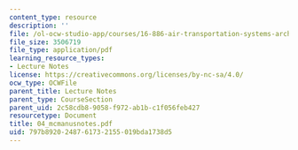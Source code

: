 ```yaml
---
content_type: resource
description: ''
file: /ol-ocw-studio-app/courses/16-886-air-transportation-systems-architecting-spring-2004/797b8920248761732155019bda1738d5_04_mcmanusnotes.pdf
file_size: 3506719
file_type: application/pdf
learning_resource_types:
- Lecture Notes
license: https://creativecommons.org/licenses/by-nc-sa/4.0/
ocw_type: OCWFile
parent_title: Lecture Notes
parent_type: CourseSection
parent_uid: 2c58cdb8-9058-f972-ab1b-c1f056feb427
resourcetype: Document
title: 04_mcmanusnotes.pdf
uid: 797b8920-2487-6173-2155-019bda1738d5
---
```

